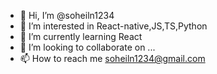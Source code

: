 - 👋 Hi, I’m @soheiln1234
- 👀 I’m interested in React-native,JS,TS,Python
- 🌱 I’m currently learning React
- 💞️ I’m looking to collaborate on ...
- 📫 How to reach me soheiln1234@gmail.com

<!---
soheiln1234/soheiln1234 is a ✨ special ✨ repository because its `README.md` (this file) appears on your GitHub profile.
You can click the Preview link to take a look at your changes.
--->
